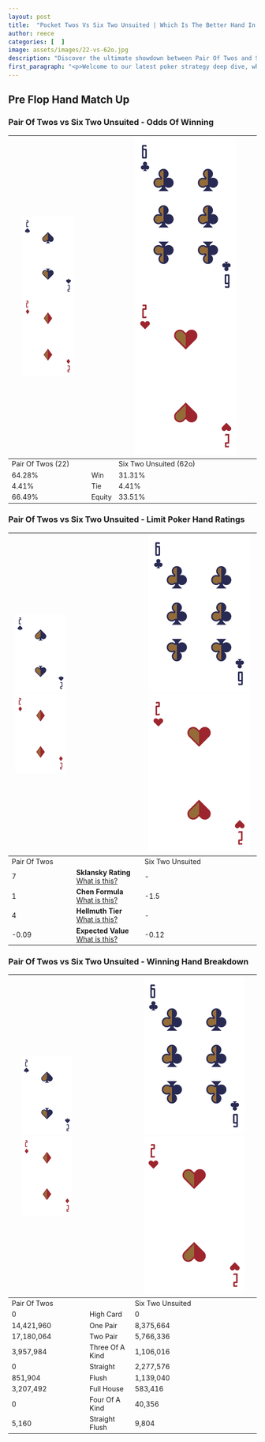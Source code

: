 ```yaml
---
layout: post
title:  "Pocket Twos Vs Six Two Unsuited | Which Is The Better Hand In Poker? A Complete Guide"
author: reece
categories: [  ]
image: assets/images/22-vs-62o.jpg
description: "Discover the ultimate showdown between Pair Of Twos and Six Two Unsuited in poker! Uncover the odds, strategies, and scenarios where one hand triumphs over the other. Get ready to up your poker game with this thrilling analysis."
first_paragraph: "<p>Welcome to our latest poker strategy deep dive, where we're pitting two distinct hands against each other in a high-stakes showdown: Pair Of Twos vs Six Two Unsuited.</p><p>In the dynamic world of poker, every decision counts, and knowing which hand holds the upper hand is key to your success at the table.</p><p>In this article, we'll dissect these two hands, explore the scenarios where one dominates the other, and equip you with the knowledge to make strategic choices that can tip the odds in your favor.</p><p>Get ready to unravel the intriguing dynamics of these poker hands and elevate your game to new heights.</p>"
---
```




[comment]: # (sp0)

## Pre Flop Hand Match Up

<div class="table hand-ratings" markdown="1"> 



### Pair Of Twos vs Six Two Unsuited - Odds Of Winning


    
| ![image info](assets/images/hand1/2.png) ![image info](assets/images/hand1/2o.png) |  | ![image info](assets/images/hand2/6.png) ![image info](assets/images/hand2/2o.png) |
| -------- | -------- | -------- |
| Pair Of Twos (22) |  | Six Two Unsuited (62o) |
| 64.28% | Win | 31.31% |
| 4.41% | Tie | 4.41% |
| 66.49% | Equity | 33.51% |




[comment]: # (sp1)



### Pair Of Twos vs Six Two Unsuited - Limit Poker Hand Ratings


    
| ![image info](assets/images/hand1/2.png) ![image info](assets/images/hand1/2o.png) |  | ![image info](assets/images/hand2/6.png) ![image info](assets/images/hand2/2o.png) |
| -------- | -------- | -------- |
| Pair Of Twos |  | Six Two Unsuited |
| 7 | **Sklansky Rating** [What is this?](/sklansky-rating-explained) | - |
| 1 | **Chen Formula** [What is this?](/chen-formula-explained) | -1.5 |
| 4 | **Hellmuth Tier** [What is this?](/Hellmuth-tier-explained) | - |
| -0.09 | **Expected Value** [What is this?](/expected-value-explained) | -0.12 |




[comment]: # (sp2)



### Pair Of Twos vs Six Two Unsuited - Winning Hand Breakdown


    
| ![image info](assets/images/hand1/2.png) ![image info](assets/images/hand1/2o.png) |  | ![image info](assets/images/hand2/6.png) ![image info](assets/images/hand2/2o.png) |
| -------- | -------- | -------- |
| Pair Of Twos |  | Six Two Unsuited |
| 0 | High Card | 0 |
| 14,421,960 | One Pair | 8,375,664 |
| 17,180,064 | Two Pair | 5,766,336 |
| 3,957,984 | Three Of A Kind | 1,106,016 |
| 0 | Straight | 2,277,576 |
| 851,904 | Flush | 1,139,040 |
| 3,207,492 | Full House | 583,416 |
| 0 | Four Of A Kind | 40,356 |
| 5,160 | Straight Flush | 9,804 |




[comment]: # (sp3)



</div>

[comment]: # (sp4)



[comment]: # (sp5)

